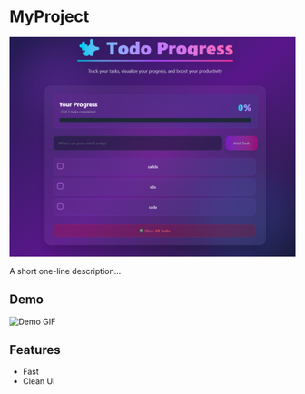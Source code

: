 # MyProject

<p align="center">
  <a href="http://localhost:5173/">
    <img src="./src/assets/simple-todo-app.png" alt="MyProject demo" width="800" />
  </a>
</p>

A short one-line description...

## Demo
![Demo GIF](./assets/demo.gif)

## Features
- Fast
- Clean UI

